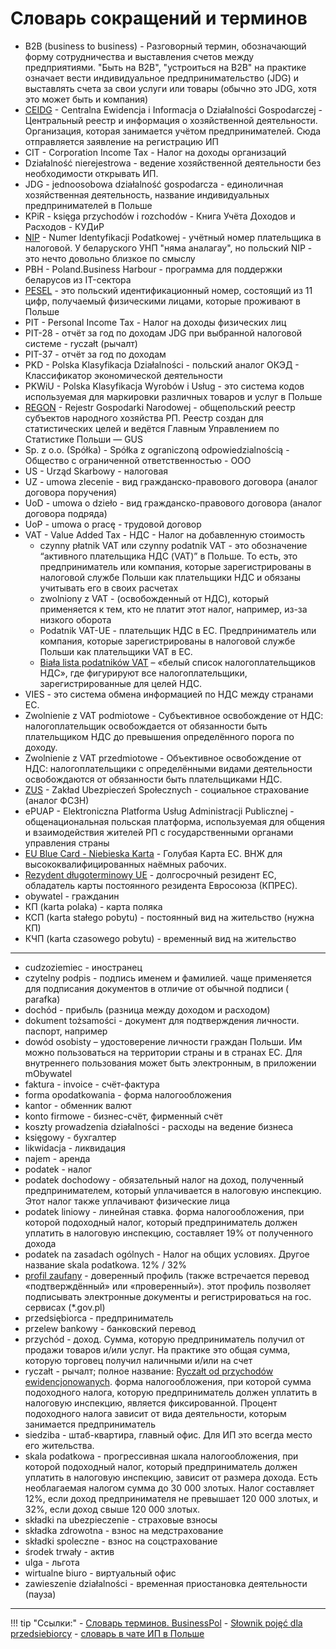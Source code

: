# Словарь сокращений и терминов

- B2B (business to business) - Разговорный термин, обозначающий форму сотрудничества и выставления счетов между
  предприятиями. "Быть на B2B", "устроиться на B2B" на практике означает вести индивидуальное предпринимательство (JDG) и выставлять
  счета за свои услуги или товары (обычно это JDG, хотя это может быть и компания)
- [CEIDG][1] - Centralna Ewidencja i Informacja o Działalności Gospodarczej - Центральный реестр и информация о
  хозяйственной деятельности. Организация, которая занимается учётом предпринимателей. Сюда отправляется заявление на
  регистрацию ИП
- CIT - Corporation Income Tax - Налог на доходы организаций
- Działalność nierejestrowa - ведение хозяйственной деятельности без необходимости открывать ИП.
- JDG - jednoosobowa działalność gospodarcza - единоличная хозяйственная деятельность, название индивидуальных
  предпринимателей в Польше
- KPiR - księga przychodów i rozchodów - Книга Учёта Доходов и Расходов - КУДиР
- [NIP][2] - Numer Identyfikacji Podatkowej - учётный номер плательщика в налоговой. У беларуского УНП "няма аналагау",
  но польский NIP - это нечто довольно близкое по смыслу
- PBH - Poland.Business Harbour - программа для поддержки беларусов из IT-сектора
- [PESEL][3] - это польский идентификационный номер, состоящий из 11 цифр, получаемый физическими лицами, которые
  проживают в Польше
- PIT - Personal Income Tax - Налог на доходы физических лиц
- PIT-28 - отчёт за год по доходам JDG при выбранной налоговой системе - ryczałt (рычалт)
- PIT-37 - отчёт за год по доходам
- PKD - Polska Klasyfikacja Działalności - польский аналог ОКЭД - Классификатор экономической деятельности
- PKWiU - Polska Klasyfikacja Wyrobów i Usług - это система кодов используемая для маркировки различных товаров и услуг
  в Польше
- [REGON][4] - Rejestr Gospodarki Narodowej - общепольский реестр субъектов народного хозяйства РП. Реестр создан для
  статистических целей и ведётся Главным Управлением по Статистике Польши — GUS
- Sp. z o.o. (Spółka) - Spółka z ograniczoną odpowiedzialnością - Общество с ограниченной ответственностью - ООО
- US - Urząd Skarbowy - налоговая
- UZ - umowa zlecenie - вид гражданско-правового договора (аналог договора поручения)
- UoD - umowa o dzieło - вид гражданско-правового договора (аналог договора подряда)
- UoP - umowa o pracę - трудовой договор
- VAT - Value Added Tax - НДС - Налог на добавленную стоимость
    - czynny płatnik VAT или czynny podatnik VAT - это обозначение “активного плательщика НДС (VAT)” в Польше. То есть, это предприниматель или компания,
      которые зарегистрированы в налоговой службе Польши как плательщики НДС и обязаны учитывать его в своих
      расчетах
    - zwolniony z VAT - (освобожденный от НДС), который применяется к тем, кто не платит этот налог, например, из-за
      низкого оборота
    - Podatnik VAT-UE - плательщик НДС в ЕС. Предприниматель или компания, которые зарегистрированы в налоговой службе Польши как плательщики VAT в ЕС.
    - [Biała lista podatników VAT][5] – «белый список налогоплательщиков НДС», где фигурируют все налогоплательщики, зарегистрированные для целей НДС.
- VIES - это система обмена информацией по НДС между странами ЕС.
- Zwolnienie z VAT podmiotowe - Субъективное освобождение от НДС: налогоплательщик освобождается от обязанности быть плательщиком НДС до превышения определённого порога по доходу.
- Zwolnienie z VAT przedmiotowe - Объективное освобождение от НДС: налогоплательщики с определёнными видами деятельности освобождаются от обязанности быть плательщиками НДС.
- [ZUS][6] - Zakład Ubezpieczeń Społecznych - социальное страхование (аналог ФСЗН)
- ePUAP - Elektroniczna Platforma Usług Administracji Publicznej - общенациональная польская платформа, используемая для
  общения и взаимодействия жителей РП с государственными органами управления страны
- [EU Blue Card - Niebieska Karta][7] - Голубая Карта ЕС. ВНЖ для высококвалифицированных наёмных рабочих.
- [Rezydent długoterminowy UE][8] - долгосрочный резидент ЕС, обладатель карты постоянного резидента Евросоюза (КПРЕС).
- obywatel - гражданин
- КП (karta polaka) - карта поляка
- КСП (karta stałego pobytu) - постоянный вид на жительство (нужна КП)
- КЧП (karta czasowego pobytu) - временный вид на жительство

---

- cudzoziemiec - иностранец
- czytelny podpis - подпись именем и фамилией. чаще применяется для подписания документов в отличие от обычной подписи (
  parafka)
- dochód - прибыль (разница между доходом и расходом)
- dokument tożsamości - документ для подтверждения личности. паспорт, например
- dowód osobisty – удостоверение личности граждан Польши. Им можно пользоваться на территории страны и в странах ЕС. Для
  внутреннего пользования может быть электронным, в приложении mObywatel
- faktura - invoice - счёт-фактура
- forma opodatkowania - форма налогообложения
- kantor - обменник валют
- konto firmowe - бизнес-счёт, фирменный счёт
- koszty prowadzenia działalności - расходы на ведение бизнеса
- księgowy - бухгалтер
- likwidacja - ликвидация
- najem  - аренда
- podatek - налог
- podatek dochodowy - обязательный налог на доход, полученный предпринимателем, который уплачивается в налоговую
  инспекцию. Этот налог также уплачивают физические лица
- podatek liniowy - линейная ставка. форма налогообложения, при которой подоходный налог, который предприниматель должен
  уплатить в налоговую инспекцию, составляет 19% от полученного дохода
- podatek na zasadach ogólnych - Налог на общих условиях. Другое название skala podatkowa. 12% / 32%
- [profil zaufany][9] - доверенный профиль (также встречается перевод «подтверждённый» или «проверенный»). этот профиль
  позволяет подписывать электронные документы и регистрироваться на гос. сервисах (*.gov.pl)
- przedsiębiorca - предприниматель
- przelew bankowy - банковский перевод
- przychód - доход. Сумма, которую предприниматель получил от продажи товаров и/или услуг. На практике это общая сумма,
  которую торговец получил наличными и/или на счет
- ryczałt - рычалт; полное название: [Ryczałt od przychodów ewidencjonowanych][10]. форма налогообложения, при которой сумма подоходного налога, которую предприниматель
  должен уплатить в налоговую инспекцию, является фиксированной. Процент подоходного налога зависит от вида
  деятельности, которым занимается предприниматель
- siedziba - штаб-квартира, главный офис. Для ИП это всегда место его жительства.
- skala podatkowa - прогрессивная шкала налогообложения, при которой подоходный налог, который предприниматель должен
  уплатить в налоговую инспекцию, зависит от размера дохода. Есть необлагаемая налогом сумма до 30 000 злотых.
  Налог составляет 12%, если доход предпринимателя не превышает 120 000 злотых, и 32%, если доход свыше 120 000 злотых.
- składki na ubezpieczenie - страховые взносы
- składka zdrowotna - взнос на медстрахование
- składki spoleczne - взнос на соцстрахование
- środek trwały - актив
- ulga - льгота
- wirtualne biuro - виртуальный офис
- zawieszenie działalności - временная приостановка деятельности (пауза)

---
!!! tip "Ссылки:"
    - [Cловарь терминов. BusinessPol](https://bizpol.pro/slovar-terminov/)
    - [Słownik pojęć dla przedsiebiorcy](https://ladnepodatki.pl/slownik-pojec-dla-przedsiebiorcy)
    - [словарь в чате ИП в Польше](https://t.me/JDG_PBH/13101)

<!-- resources -->

[1]: https://aplikacja.ceidg.gov.pl/CEIDG/Index.aspx
[2]: https://mojafirma.org/nomer-nip-v-polshe
[3]: pesel.md
[4]: https://mojafirma.org/chto-takoe-nomer-regon-v-polshe
[5]: https://www.biznes.gov.pl/pl/portal/00226
[6]: zus.md
[7]: https://infoopt.pl/praca-wysokie-kwalifikacje-blue-card/
[8]: https://infoopt.pl/rezydent-dlugoterminowy-ue/
[9]: pz.md
[10]: https://www.biznes.gov.pl/pl/portal/00263
